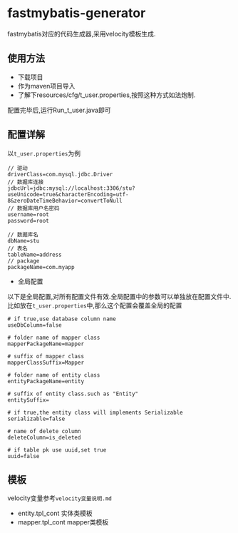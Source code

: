 # fastmybatis-generator
fastmybatis对应的代码生成器,采用velocity模板生成.

## 使用方法
- 下载项目
- 作为maven项目导入
- 了解下resources/cfg/t_user.properties,按照这种方式如法炮制.

配置完毕后,运行Run_t_user.java即可

## 配置详解

以`t_user.properties`为例

```
// 驱动
driverClass=com.mysql.jdbc.Driver
// 数据库连接
jdbcUrl=jdbc:mysql://localhost:3306/stu?useUnicode=true&characterEncoding=utf-8&zeroDateTimeBehavior=convertToNull
// 数据库用户名密码
username=root
password=root

// 数据库名
dbName=stu
// 表名
tableName=address
// package
packageName=com.myapp

```

- 全局配置

以下是全局配置,对所有配置文件有效.全局配置中的参数可以单独放在配置文件中.比如放在`t_user.properties`中,那么这个配置会覆盖全局的配置

```
# if true,use database column name
useDbColumn=false

# folder name of mapper class
mapperPackageName=mapper

# suffix of mapper class
mapperClassSuffix=Mapper

# folder name of entity class
entityPackageName=entity

# suffix of entity class.such as "Entity"
entitySuffix=

# if true,the entity class will implements Serializable
serializable=false

# name of delete column
deleteColumn=is_deleted

# if table pk use uuid,set true
uuid=false
```

## 模板

velocity变量参考`velocity变量说明.md`

- entity.tpl_cont 实体类模板
- mapper.tpl_cont mapper类模板

